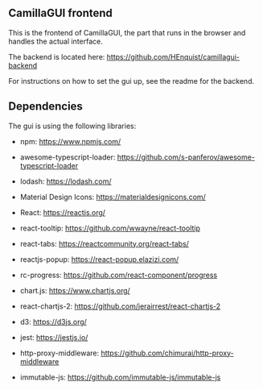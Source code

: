 CamillaGUI frontend
---

This is the frontend of  CamillaGUI, the part that runs in the browser and handles the actual interface.

The backend is located here: https://github.com/HEnquist/camillagui-backend

For instructions on how to set the gui up, see the readme for the backend.

## Dependencies
The gui is using the following libraries:

- npm: https://www.npmjs.com/
- awesome-typescript-loader: https://github.com/s-panferov/awesome-typescript-loader
- lodash: https://lodash.com/
- Material Design Icons: https://materialdesignicons.com/

- React: https://reactjs.org/
- react-tooltip: https://github.com/wwayne/react-tooltip
- react-tabs: https://reactcommunity.org/react-tabs/
- reactjs-popup: https://react-popup.elazizi.com/
- rc-progress: https://github.com/react-component/progress

- chart.js: https://www.chartjs.org/
- react-chartjs-2: https://github.com/jerairrest/react-chartjs-2
- d3: https://d3js.org/
- jest: https://jestjs.io/
- http-proxy-middleware: https://github.com/chimurai/http-proxy-middleware
- immutable-js: https://github.com/immutable-js/immutable-js

